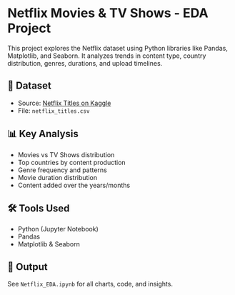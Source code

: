 # Netflix Movies & TV Shows - EDA Project

This project explores the Netflix dataset using Python libraries like Pandas, Matplotlib, and Seaborn. It analyzes trends in content type, country distribution, genres, durations, and upload timelines.

## 📁 Dataset
- Source: [Netflix Titles on Kaggle](https://www.kaggle.com/datasets/shivamb/netflix-shows)
- File: `netflix_titles.csv`

## 📊 Key Analysis
- Movies vs TV Shows distribution
- Top countries by content production
- Genre frequency and patterns
- Movie duration distribution
- Content added over the years/months

## 🛠 Tools Used
- Python (Jupyter Notebook)
- Pandas
- Matplotlib & Seaborn

## 📌 Output
See `Netflix_EDA.ipynb` for all charts, code, and insights.

